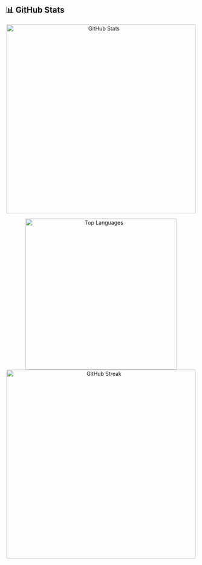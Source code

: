 ## 📊 GitHub Stats

<p align="center">
  <img src="https://github-readme-stats.vercel.app/api?username=VaAndCob&show_icons=true&theme=dark&include_all_commits=true&count_private=true" alt="GitHub Stats" width="500" />
</p>

<p align="center">
  <img src="https://github-readme-stats.vercel.app/api/top-langs/?username=VaAndCob&layout=compact&theme=dark" alt="Top Languages" width="400" />
  <img src="https://streak-stats.demolab.com/?user=VaAndCob&theme=dark" alt="GitHub Streak" width="500" />
</p>

<!--
**VaAndCob/VaAndCob** is a ✨ _special_ ✨ repository because its `README.md` (this file) appears on your GitHub profile.

Here are some ideas to get you started:

- 🔭 I’m currently working on ...
- 🌱 I’m currently learning ...
- 👯 I’m looking to collaborate on ...
- 🤔 I’m looking for help with ...
- 💬 Ask me about ...
- 📫 How to reach me: ...
- 😄 Pronouns: ...
- ⚡ Fun fact: ...
-->
